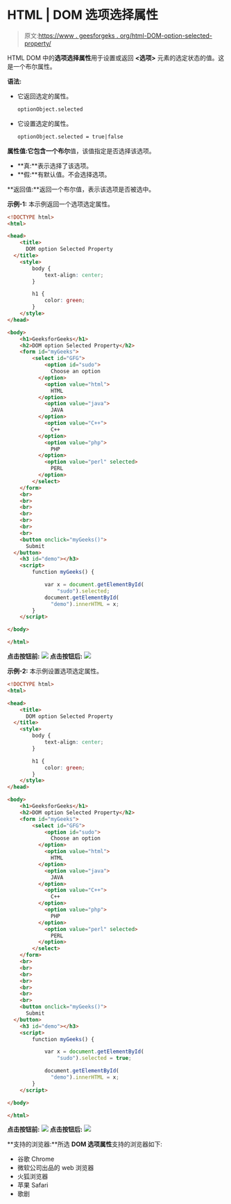 # HTML | DOM 选项选择属性

> 原文:[https://www . geesforgeks . org/html-DOM-option-selected-property/](https://www.geeksforgeeks.org/html-dom-option-selected-property/)

HTML DOM 中的**选项选择属性**用于设置或返回 **<选项>** 元素的选定状态的值。这是一个布尔属性。

**语法:**

*   它返回选定的属性。

    ```html
    optionObject.selected 
    ```

*   它设置选定的属性。

    ```html
    optionObject.selected = true|false
    ```

**属性值:**它包含一个**布尔**值，该值指定是否选择该选项。

*   **真:**表示选择了该选项。
*   **假:**有默认值。不会选择选项。

**返回值:**返回一个布尔值，表示该选项是否被选中。

**示例-1:** 本示例返回一个选项选定属性。

```html
<!DOCTYPE html>
<html>

<head>
    <title>
      DOM option Selected Property
  </title>
    <style>
        body {
            text-align: center;
        }

        h1 {
            color: green;
        }
    </style>
</head>

<body>
    <h1>GeeksforGeeks</h1>
    <h2>DOM option Selected Property</h2>
    <form id="myGeeks">
        <select id="GFG">
            <option id="sudo">
              Choose an option
          </option>
            <option value="html">
              HTML
          </option>
            <option value="java">
              JAVA
          </option>
            <option value="C++">
              C++
          </option>
            <option value="php">
              PHP
          </option>
            <option value="perl" selected>
              PERL
          </option>
        </select>
    </form>
    <br>
    <br>
    <br>
    <br>
    <br>
    <br>
    <br>
    <button onclick="myGeeks()">
      Submit
  </button>
    <h3 id="demo"></h3>
    <script>
        function myGeeks() {

            var x = document.getElementById(
                "sudo").selected;
            document.getElementById(
              "demo").innerHTML = x;
        }
    </script>

</body>

</html>
```

**点击按钮前:**
![](img/d162b27564463e6e4714c7d1ee7a6cdb.png)
**点击按钮后:**
![](img/0ddfcd133aa2e5898e18f1ccb09b0e27.png)

**示例-2:** 本示例设置选项选定属性。

```html
<!DOCTYPE html>
<html>

<head>
    <title>
      DOM option Selected Property
  </title>
    <style>
        body {
            text-align: center;
        }

        h1 {
            color: green;
        }
    </style>
</head>

<body>
    <h1>GeeksforGeeks</h1>
    <h2>DOM option Selected Property</h2>
    <form id="myGeeks">
        <select id="GFG">
            <option id="sudo">
              Choose an option
          </option>
            <option value="html">
              HTML
          </option>
            <option value="java">
              JAVA
          </option>
            <option value="C++">
              C++
          </option>
            <option value="php">
              PHP
          </option>
            <option value="perl" selected>
              PERL
          </option>
        </select>
    </form>
    <br>
    <br>
    <br>
    <br>
    <br>
    <br>
    <br>
    <button onclick="myGeeks()">
      Submit
  </button>
    <h3 id="demo"></h3>
    <script>
        function myGeeks() {

            var x = document.getElementById(
                "sudo").selected = true;

            document.getElementById(
              "demo").innerHTML = x;
        }
    </script>

</body>

</html>
```

**点击按钮前:**
![](img/d162b27564463e6e4714c7d1ee7a6cdb.png)
**点击按钮后:**
![](img/2c1a432f423fb1f0c777102ee946ac37.png)

**支持的浏览器:**所选 **DOM 选项属性**支持的浏览器如下:

*   谷歌 Chrome
*   微软公司出品的 web 浏览器
*   火狐浏览器
*   苹果 Safari
*   歌剧